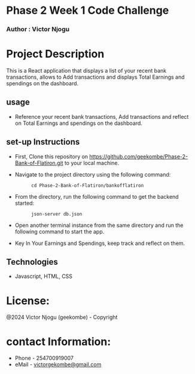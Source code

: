 # Phase 2 Week 1 Code Challenge

### Author : Victor Njogu 

# Project Description
This is a React application that displays a list of your recent bank transactions, allows to Add transactions and displays Total Earnings and spendings on the dashboard.

## usage 
- Reference your recent bank transactions, Add transactions and reflect on Total Earnings and spendings on the dashboard.

## set-up Instructions

- First, Clone this repository on https://github.com/geekombe/Phase-2-Bank-of-Flatiron.git to your local machine.

- Navigate to the project directory using the following command:

            cd Phase-2-Bank-of-Flatiron/bankofflatiron 
            

- From the directory, run the following command to get the backend started:

            json-server db.json

- Open another terminal instance from the same directory and run the following command to start the app.
- Key In Your Earnings and Spendings, keep track and reflect on them.

## Technologies 
- Javascript, HTML, CSS

# License:
@2024 Victor Njogu (geekombe) - Copyright


# contact Information:
- Phone - 254700919007
- eMail - victorgekombe@gmail.com